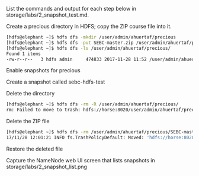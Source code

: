 List the commands and output for each step below in storage/labs/2_snapshot_test.md.

Create a precious directory in HDFS; copy the ZIP course file into it.

```sh
[hdfs@elephant ~]$ hdfs dfs -mkdir /user/admin/ahuertaf/precious
[hdfs@elephant ~]$ hdfs dfs -put SEBC-master.zip /user/admin/ahuertaf/precious/
[hdfs@elephant ~]$ hdfs dfs -ls /user/admin/ahuertaf/precious/
Found 1 items
-rw-r--r--   3 hdfs admin     474833 2017-11-28 11:52 /user/admin/ahuertaf/precious/SEBC-master.zip
```

Enable snapshots for precious


Create a snapshot called sebc-hdfs-test

Delete the directory
```sh
[hdfs@elephant ~]$ hdfs dfs -rm -R /user/admin/ahuertaf/precious/
rm: Failed to move to trash: hdfs://horse:8020/user/admin/ahuertaf/precious: The directory /user/admin/ahuertaf/precious cannot be deleted since /user/admin/ahuertaf/precious is snapshottable and already has snapshots
```

Delete the ZIP file

```sh
[hdfs@elephant ~]$ hdfs dfs -rm /user/admin/ahuertaf/precious/SEBC-master.zip
17/11/28 12:01:21 INFO fs.TrashPolicyDefault: Moved: 'hdfs://horse:8020/user/admin/ahuertaf/precious/SEBC-master.zip' to trash at: hdfs://horse:8020/user/hdfs/.Trash/Current/user/admin/ahuertaf/precious/SEBC-master.zip
```

Restore the deleted file


Capture the NameNode web UI screen that lists snapshots in storage/labs/2_snapshot_list.png



